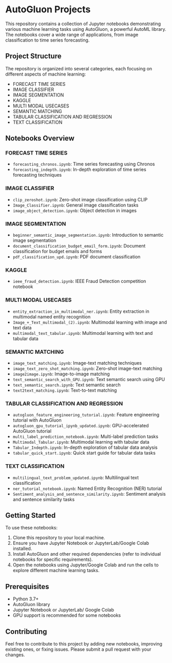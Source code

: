 # AutoGluon  Projects

This repository contains a collection of Jupyter notebooks demonstrating various machine learning tasks using AutoGluon, a powerful AutoML library. The notebooks cover a wide range of applications, from image classification to time series forecasting.

## Project Structure

The repository is organized into several categories, each focusing on different aspects of machine learning:

- FORECAST TIME SERIES
- IMAGE CLASSIFIER
- IMAGE SEGMENTATION
- KAGGLE
- MULTI MODAL USECASES
- SEMANTIC MATCHING
- TABULAR CLASSIFICATION AND REGRESSION
- TEXT CLASSIFICATION

## Notebooks Overview

### FORECAST TIME SERIES
- `forecasting_chronos.ipynb`: Time series forecasting using Chronos
- `forecasting_indepth.ipynb`: In-depth exploration of time series forecasting techniques

### IMAGE CLASSIFIER
- `clip_zeroshot.ipynb`: Zero-shot image classification using CLIP
- `Image_Classifier.ipynb`: General image classification tasks
- `image_object_detection.ipynb`: Object detection in images

### IMAGE SEGMENTATION
- `beginner_semantic_image_segmentation.ipynb`: Introduction to semantic image segmentation
- `document_classification_budget_email_form.ipynb`: Document classification for budget emails and forms
- `pdf_classification_upd.ipynb`: PDF document classification

### KAGGLE
- `ieee_fraud_detection.ipynb`: IEEE Fraud Detection competition notebook

### MULTI MODAL USECASES
- `entity_extraction_in_multimodal_ner.ipynb`: Entity extraction in multimodal named entity recognition
- `Image_+_Text_multimodal_(2).ipynb`: Multimodal learning with image and text data
- `multimodal_text_tabular.ipynb`: Multimodal learning with text and tabular data

### SEMANTIC MATCHING
- `image_text_matching.ipynb`: Image-text matching techniques
- `image_text_zero_shot_matching.ipynb`: Zero-shot image-text matching
- `image2image.ipynb`: Image-to-image matching
- `text_semantic_search_with_GPU.ipynb`: Text semantic search using GPU
- `text_semantic_search.ipynb`: Text semantic search
- `text2text_matching.ipynb`: Text-to-text matching

### TABULAR CLASSIFICATION AND REGRESSION
- `autogluon_feature_engineering_tutorial.ipynb`: Feature engineering tutorial with AutoGluon
- `autogluon_gpu_tutorial_ipynb_updated.ipynb`: GPU-accelerated AutoGluon tutorial
- `multi_label_prediction_notebook.ipynb`: Multi-label prediction tasks
- `Multimodal_Tabular.ipynb`: Multimodal learning with tabular data
- `Tabular_Indepth.ipynb`: In-depth exploration of tabular data analysis
- `tabular_quick_start.ipynb`: Quick start guide for tabular data tasks

### TEXT CLASSIFICATION
- `multilingual_text_problem_updated.ipynb`: Multilingual text classification
- `ner_tutorial_notebook.ipynb`: Named Entity Recognition (NER) tutorial
- `Sentiment_analysis_and_sentence_similarity.ipynb`: Sentiment analysis and sentence similarity tasks

## Getting Started

To use these notebooks:

1. Clone this repository to your local machine.
2. Ensure you have Jupyter Notebook or JupyterLab/Google Colab installed.
3. Install AutoGluon and other required dependencies (refer to individual notebooks for specific requirements).
4. Open the notebooks using Jupyter/Google Colab and run the cells to explore different machine learning tasks.

## Prerequisites

- Python 3.7+
- AutoGluon library
- Jupyter Notebook or JupyterLab/ Google Colab
- GPU support is recommended for some notebooks

## Contributing

Feel free to contribute to this project by adding new notebooks, improving existing ones, or fixing issues. Please submit a pull request with your changes.


